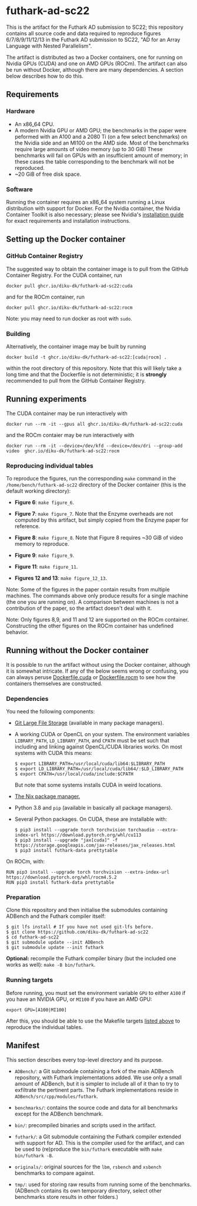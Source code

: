 # futhark-ad-sc22
This is the artifact for the Futhark AD submission to SC22; this
repository contains all source code and data required to reproduce
figures 6/7/8/9/11/12/13 in the Futhark AD submission to SC22, "AD for
an Array Language with Nested Parallelism".

The artifact is distributed as two a Docker containers, one for
running on Nvidia GPUs (CUDA) and one on AMD GPUs (ROCm). The artifact
can also be run without Docker, although there are many dependencies.
A section below describes how to do this.

## Requirements
### Hardware
* An x86_64 CPU.
* A modern Nvidia GPU or AMD GPU; the benchmarks in the paper were
  peformed with an A100 and a 2080 Ti (on a few select benchmarks) on
  the Nvidia side and an MI100 on the AMD side. Most of the benchmarks
  require large amounts of video memory (up to 30 GiB) These benchmarks
  will fail on GPUs with an insufficient amount of memory; in these
  cases the table corresponding to the benchmark will not be
  reproduced.
* ~20 GiB of free disk space.

### Software
Running the container requires an x86_64 system running a Linux
distribution with support for Docker. For the Nvidia container, the
Nvidia Container Toolkit is also necessary; please see Nvidia's
[installation
guide](https://docs.nvidia.com/datacenter/cloud-native/container-toolkit/install-guide.html)
for exact requirements and installation instructions.

## Setting up the Docker container
### GitHub Container Registry
The suggested way to obtain the container image is to pull from
the GitHub Container Registry. For the CUDA container, run

    docker pull ghcr.io/diku-dk/futhark-ad-sc22:cuda
 
and for the ROCm container, run

    docker pull ghcr.io/diku-dk/futhark-ad-sc22:rocm
    
Note: you may need to run docker as root with `sudo`.
    
### Building
Alternatively, the container image may be built by running

    docker build -t ghcr.io/diku-dk/futhark-ad-sc22:[cuda|rocm] .

within the root directory of this repository. Note that this will
likely take a long time and that the Dockerfile is not deterministic;
it is **strongly** recommended to pull from the GitHub Container Registry.

## Running experiments
The CUDA container may be run interactively with

    docker run --rm -it --gpus all ghcr.io/diku-dk/futhark-ad-sc22:cuda

and the ROCm contaier may be run interactively with

    docker run --rm -it --device=/dev/kfd --device=/dev/dri --group-add video  ghcr.io/diku-dk/futhark-ad-sc22:rocm

### Reproducing individual tables
To reproduce the figures, run the corresponding `make` command in the
`/home/bench/futhark-ad-sc22` directory of the Docker container (this
is the default working directory):

* **Figure 6**: `make figure_6`.

* **Figure 7**: `make figure_7`.  Note that the Enzyme overheads are
  not computed by this artifact, but simply copied from the Enzyme
  paper for reference.
  
* **Figure 8**: `make figure_8`. Note that Figure 8 requires ~30 GiB
  of video memory to reproduce.

* **Figure 9**: `make figure_9`.

* **Figure 11**: `make figure_11`.

* **Figures 12 and 13**: `make figure_12_13`.

Note: Some of the figures in the paper contain results from multiple
machines.  The commands above only produce results for a single
machine (the one you are running on).  A comparison between machines
is not a contribution of the paper, so the artifact doesn't deal with
it.

Note: Only figures 8,9, and 11 and 12 are supported on the ROCm
container.  Constructing the other figures on the ROCm container has
undefined behavior.

## Running without the Docker container

It is possible to run the artifact without using the Docker container,
although it is somewhat intricate.  If any of the below seems wrong or
confusing, you can always peruse [Dockerfile.cuda](Dockerfile.cuda) or
[Dockerfile.rocm](Dockerfile.rocm) to see how the containers themselves
are constructed.

### Dependencies

You need the following components:

* [Git Large File Storage](https://git-lfs.github.com/) (available in
  many package managers).

* A working CUDA or OpenCL on your system.  The environment variables
  `LIBRARY_PATH`, `LD_LIBRARY_PATH`, and `CPATH` must be set such that
  including and linking against OpenCL/CUDA libraries works.  On most
  systems with CUDA this means:

  ```
  $ export LIBRARY_PATH=/usr/local/cuda/lib64:$LIBRARY_PATH
  $ export LD_LIBRARY_PATH=/usr/local/cuda/lib64/:$LD_LIBRARY_PATH
  $ export CPATH=/usr/local/cuda/include:$CPATH
  ```

  But note that some systems installs CUDA in weird locations.

* [The Nix package manager.](https://nixos.org/download.html)
* Python 3.8 and `pip` (available in basically all package managers).
* Several Python packages. On CUDA, these are installable with:

  ```
  $ pip3 install --upgrade torch torchvision torchaudio --extra-index-url https://download.pytorch.org/whl/cu113
  $ pip3 install --upgrade "jax[cuda]" -f https://storage.googleapis.com/jax-releases/jax_releases.html
  $ pip3 install futhark-data prettytable
  ```
 On ROCm, with:

  ```
  RUN pip3 install --upgrade torch torchvision --extra-index-url https://download.pytorch.org/whl/rocm4.5.2
  RUN pip3 install futhark-data prettytable
   ```

### Preparation

Clone this repository and then initialise the submodules containing
ADBench and the Futhark compiler itself:

```
$ git lfs install # If you have not used git-lfs before.
$ git clone https://github.com/diku-dk/futhark-ad-sc22
$ cd futhark-ad-sc22
$ git submodule update --init ADBench
$ git submodule update --init futhark
```

**Optional:** recompile the Futhark compiler binary (but the included
one works as well): `make -B bin/futhark`.

### Running targets

Before running, you must set the environment variable `GPU` to either
`A100` if you have an NVIDIA GPU, or `MI100` if you have an AMD GPU:

```
export GPU=[A100|MI100]
```

After this, you should be able to use the Makefile targets [listed
above](https://github.com/diku-dk/futhark-ad-sc22#reproducing-individual-tables)
to reproduce the individual tables.

## Manifest
This section describes every top-level directory and its purpose.

* `ADBench/`: a Git submodule containing a fork of the main ADBench
  repository, with Futhark implementations added.  We use only a small
  amount of ADBench, but it is simpler to include all of it than to
  try to exfiltrate the pertinent parts.  The Futhark implementations
  reside in `ADBench/src/cpp/modules/futhark`.

* `benchmarks/`: contains the source code and data for all benchmarks
  except for the ADBench benchmark.

* `bin/`: precompiled binaries and scripts used in the artifact.

* `futhark/`: a Git submodule containing the Futhark compiler extended
  with support for AD.  This is the compiler used for the artifact,
  and can be used to (re)produce the `bin/futhark` executable with `make bin/futhark -B`.

* `originals/`: original sources for the `lbm`, `rsbench` and `xsbench`
  benchmarks to compare against.

* `tmp/`: used for storing raw results from running some of the benchmarks.
  (ADBench contains its own temporary directory, select other benchmarks store
  results in other folders.)
